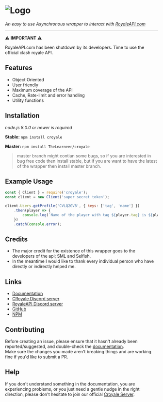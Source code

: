 # ![Logo](https://cdn.discordapp.com/attachments/400874862073217027/460950350728396800/940349250_edc3d38a-e1ce-48e6-a738-10dc3339e79f.png)
_An easy to use Asynchronous wrapper to interact with [RoyaleAPI.com](https://docs.royaleapi.com)_

---

:warning: **IMPORTANT** :warning:

RoyaleAPI.com has been shutdown by its developers. Time to use the official clash royale API.

## Features
* Object Oriented
* User friendly
* Maximum coverage of the API
* Cache, Rate-limit and error handling
* Utility functions

## Installation
_node.js 8.0.0 or newer is required_

**Stable:** `npm install croyale`

**Master:** `npm install TheLearneer/croyale`
> master branch might contian some bugs, so if you are interested in bug free code then install stable, but if you are want to have the latest of the wrapper then install master branch.

## Example Usage
```javascript
const { Client } = require('croyale');
const client = new Client('super secret token');

client.Users.getProfile('CVLQ2GV8', { keys: ['tag', 'name'] })
	.then(player => {
		console.log(`Name of the player with tag ${player.tag} is ${player.name}`);
	})
	.catch(console.error);
```

## Credits
- The major credit for the existence of this wrapper goes to the developers of the api; SML and Selfish.
- In the meantime I would like to thank every individual person who have directly or indirectly helped me.

## Links
* [Documentation](https://thelearneer.github.io/croyale/)
* [CRoyale Discord server](https://discord.gg/6KvdGB3)
* [RoyaleAPI Discord server](http://discord.me/cr_api)
* [GitHub](https://github.com/TheLearneer/croyale)
* [NPM](https://www.npmjs.com/package/croyale)

## Contributing
Before creating an issue, please ensure that it hasn't already been reported/suggested, and double-check the
[documentation](https://thelearneer.github.io/croyale/).  
Make sure the changes you made aren't breaking things and are working fine if you'd like to submit a PR.

## Help
If you don't understand something in the documentation, you are experiencing problems, or you just need a gentle nudge in the right direction, please don't hesitate to join our official [Croyale Server](https://discord.gg/6KvdGB3).

